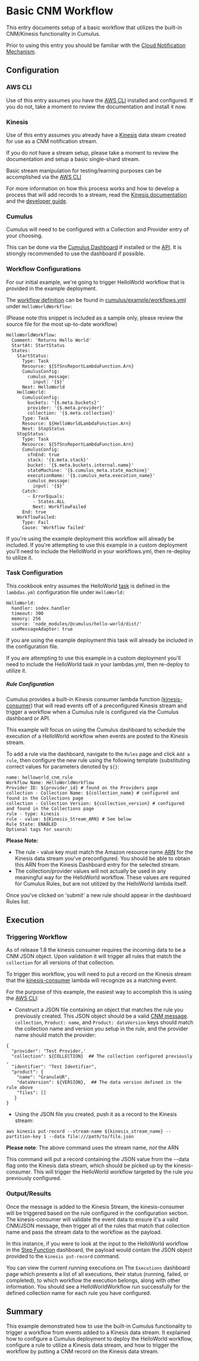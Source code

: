 # Basic CNM Workflow

This entry documents setup of a basic workflow that utilizes the built-in CNM/Kinesis functionality in Cumulus.

Prior to using this entry you should be familiar with the [Cloud Notification Mechanism](https://wiki.earthdata.nasa.gov/display/CUMULUS/Cloud+Notification+Mechanism).

## Configuration

### AWS CLI

Use of this entry assumes you have the [AWS CLI](https://www.google.com/search?q=aws+cli) installed and configured.   If you do not, take a moment to review the documentation and install it now.

### Kinesis

Use of this entry assumes you already have a [Kinesis](https://aws.amazon.com/kinesis/) data steam created for use as a CNM notification stream.

If you do not have a stream setup, please take a moment to review the documentation and setup a basic single-shard stream.

Basic stream manipulation for testing/learning purposes can be accomplished via the [AWS CLI](https://docs.aws.amazon.com/streams/latest/dev/fundamental-stream.html)

For more information on how this process works and how to develop a process that will add records to a stream, read the [Kinesis documentation](https://aws.amazon.com/documentation/kinesis/) and the [developer guide](https://docs.aws.amazon.com/streams/latest/dev/introduction.html).

### Cumulus

Cumulus will need to be configured with a Collection and Provider entry of your choosing.

This can be done via the [Cumulus Dashboard](https://github.com/nasa/cumulus-dashboard) if installed or the [API](../api.md).  It is strongly recommended to use the dashboard if possible.

### Workflow Configurations

For our initial example, we're going to trigger HelloWorld workflow that is provided in the example deployment.

The [workflow definition](../workflows/README.md) can be found in [cumulus/example/workflows.yml](https://github.com/nasa/cumulus/blob/master/example/workflows.yml)  under `HelloWorldWorkflow:`

(Please note this snippet is included as a sample only, please review the source file for the most up-to-date workflow)

```
HelloWorldWorkflow:
  Comment: 'Returns Hello World'
  StartAt: StartStatus
  States:
    StartStatus:
      Type: Task
      Resource: ${SfSnsReportLambdaFunction.Arn}
      CumulusConfig:
        cumulus_message:
          input: '{$}'
      Next: HelloWorld
    HelloWorld:
      CumulusConfig:
        buckets: '{$.meta.buckets}'
        provider: '{$.meta.provider}'
        collection: '{$.meta.collection}'
      Type: Task
      Resource: ${HelloWorldLambdaFunction.Arn}
      Next: StopStatus
    StopStatus:
      Type: Task
      Resource: ${SfSnsReportLambdaFunction.Arn}
      CumulusConfig:
        sfnEnd: true
        stack: '{$.meta.stack}'
        bucket: '{$.meta.buckets.internal.name}'
        stateMachine: '{$.cumulus_meta.state_machine}'
        executionName: '{$.cumulus_meta.execution_name}'
        cumulus_message:
          input: '{$}'
      Catch:
        - ErrorEquals:
          - States.ALL
          Next: WorkflowFailed
      End: true
    WorkflowFailed:
      Type: Fail
      Cause: 'Workflow failed'
```
If you're using the example deployment this workflow will already be included.  If you're attempting to use this example in a custom deployment you'll need to include the HelloWorld in your workflows.yml, then re-deploy to utilize it.

### Task Configuration

This cookbook entry assumes the HelloWorld [task](../workflows/developing-workflow-tasks.md) is defined in the `lambdas.yml` configuration file under `HelloWorld:`

```
HelloWorld:
  handler: index.handler
  timeout: 300
  memory: 256
  source: 'node_modules/@cumulus/hello-world/dist/'
  useMessageAdapter: true
```

If you are using the example deployment this task will already be included in the configuration file.

If you are attempting to use this example in a custom deployment you'll need to include the HelloWorld task in your lambdas.yml, then re-deploy to utilize it.

##### Rule Configuration

Cumulus provides a built-in Kinesis consumer lambda function ([kinesis-consumer](https://github.com/nasa/cumulus/blob/master/packages/api/lambdas/kinesis-consumer.js)) that will read events off of a preconfigured Kinesis stream and trigger a workflow when a Cumulus rule is configured via the Cumulus dashboard or API.

This example will focus on using the Cumulus dashboard to schedule the execution of a HelloWorld workflow when events are posted to the Kinesis stream.

To add a rule via the dashboard, navigate to the `Rules` page and click `Add a rule`, then configure the new rule using the following template (substituting correct values for parameters denoted by `${}`:

```
name: helloworld_cnm_rule
Workflow Name: HelloWorldWorkflow
Provider ID: ${provider_id} # found on the Providers page
collection - Collection Name: ${collection_name} # configured and found in the Collections page
collection - Collection Version: ${collection_version} # configured and found in the Collections page
rule - type: kinesis
rule - value: ${Kinesis_Stream_ARN} # See below
Rule State: ENABLED
Optional tags for search:
```

**Please Note:**
- The rule - value key must match the Amazon resource name [ARN](https://docs.aws.amazon.com/general/latest/gr/aws-arns-and-namespaces.html) for the Kinesis data stream you've preconfigured.   You should be able to obtain this ARN from the Kinesis Dashboard entry for the selected stream.
- The collection/provider values will not actually be used in any meaningful way for the HelloWorld workflow.   These values are required for Cumulus Rules, but are not utilized by the HelloWorld lambda itself.

Once you've clicked on 'submit' a new rule should appear in the dashboard Rules list.

## Execution
### Triggering Workflow

As of release 1.8 the kinesis consumer requires the incoming data to be a CNM JSON object.   Upon validation it will trigger all rules that match the `collection` for all versions of that collection.

To trigger this workflow, you will need to put a record on the Kinesis stream that the [kinesis-consumer](https://github.com/nasa/cumulus/blob/master/packages/api/lambdas/kinesis-consumer.js) lambda will recognize as a matching event.

For the purpose of this example, the easiest way to accomplish this is using the [AWS CLI](https://www.google.com/search?q=aws+cli):

- Construct a JSON file containing an object that matches the rule you previously created.   This JSON object should be a valid [CNM message]().  `collection`, `Product: name`,  and `Product: dataVersion` keys should match the collection name and version you setup in the rule, and the provider name should match the provider:

```
{
  "provider": "Test Provider,'
  "collection": ${COLLECTION}  ## The collection configured previously ,
  "identifier": "Test Identifier",
  "product": {
    "name": "GranuleUR",
    "dataVersion": ${VERSION},  ## The data version defined in the rule above
    "files": []
   }
}
```

-  Using the JSON file you created, push it as a record to the Kinesis stream:

```
aws kinesis put-record --stream-name ${kinesis_stream_name} --partition-key 1 --data file:///path/to/file.json
```

**Please note**: The above command uses the stream name, *not* the ARN

This command will put a record containing the JSON value from the --data flag onto the Kinesis data stream, which should be picked up by the kinesis-consumer.  This will trigger the HelloWorld workflow targeted by the rule you previously configured.

### Output/Results

Once the message is added to the Kinesis Stream, the kinesis-consumer will be triggered based on the rule configured in the configuration section.   The kinesis-consumer will validate the event data to ensure it's a valid CNM/JSON message, then trigger all of the rules that match that collection name and pass the stream data to the workflow as the payload.

In this instance, if you were to look at the input to the HelloWorld workflow in the [Step Function](https://aws.amazon.com/documentation/step-functions/) dashboard, the payload would contain the JSON object provided to the `kinesis put-record` command.

You can view the current running executions on The `Executions` dashboard page which presents a list of all executions, their status (running, failed, or completed), to which workflow the execution belongs, along with other information.   You should see a HelloWorldWorkflow run successfully for the defined collection name for each rule you have configured.

## Summary

This example demonstrated how to use the built-in Cumulus functionality to trigger a workflow from events added to a Kinesis data stream.  It explained how to configure a Cumulus deployment to deploy the HelloWorld workflow, configure a rule to utilize a Kinesis data stream, and how to trigger the workflow by putting a CNM record on the Kinesis data stream.
